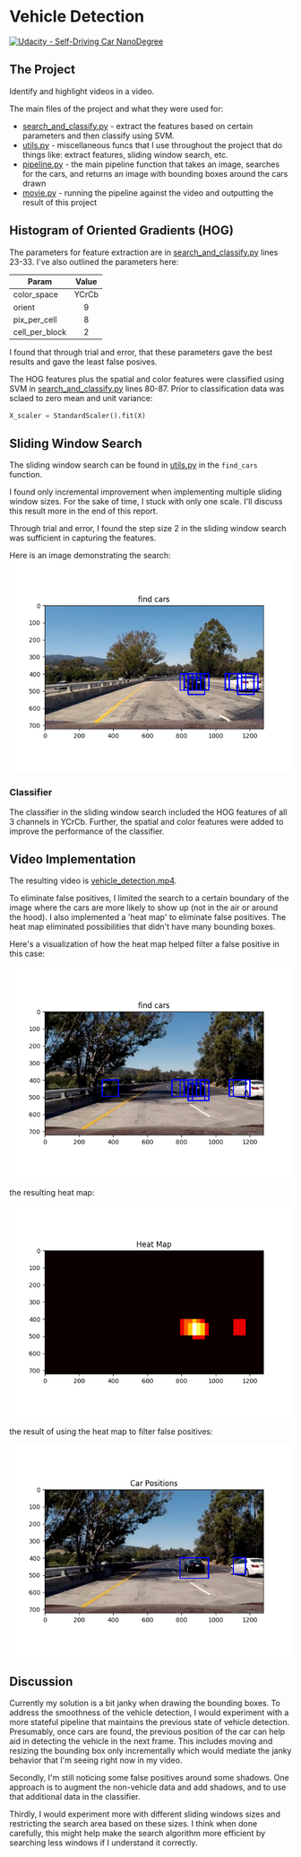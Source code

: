 # Vehicle Detection
[![Udacity - Self-Driving Car NanoDegree](https://s3.amazonaws.com/udacity-sdc/github/shield-carnd.svg)](http://www.udacity.com/drive)

## The Project
Identify and highlight videos in a video.

The main files of the project and what they were used for:
* [search_and_classify.py](search_and_classify.py) - extract the features based on certain parameters and then classify using SVM.
* [utils.py](utils.py) - miscellaneous funcs that I use throughout the project that do things like: extract features, sliding window search, etc.
* [pipeline.py](pipelie.py) - the main pipeline function that takes an image, searches for the cars, and returns an image with bounding boxes around the cars drawn
* [movie.py](movie.py) - running the pipeline against the video and outputting the result of this project

## Histogram of Oriented Gradients (HOG)
The parameters for feature extraction are in [search_and_classify.py](search_and_classify.py) lines 23-33. I've also outlined the parameters here:

| Param         | Value         |
| ------------- |:-------------:|
| color_space |YCrCb |
| orient |9 |
| pix_per_cell |8 |
| cell_per_block|2 |

I found that through trial and error, that these parameters gave the best results and gave the least false posives.

The HOG features plus the spatial and color features were classified using SVM in [search_and_classify.py](search_and_classify.py) lines 80-87. Prior to classification data was sclaed to zero mean and unit variance:

```python
X_scaler = StandardScaler().fit(X)
```

## Sliding Window Search
The sliding window search can be found in [utils.py](utils.py) in the `find_cars` function.

I found only incremental improvement when implementing multiple sliding window sizes. For the sake of time, I stuck with only one scale. I'll discuss this result more in the end of this report.

Through trial and error, I found the step size 2 in the sliding window search was sufficient in capturing the features.

Here is an image demonstrating the search:
![sliding windows](./visualizations/test_1_find_cars.png "sliding window search")

### Classifier
The classifier in the sliding window search included the HOG features of all 3 channels in YCrCb. Further, the spatial and color features were added to improve the performance of the classifier.

## Video Implementation
The resulting video is [vehicle_detection.mp4](vehicle_detection.mp4).

To eliminate false positives, I limited the search to a certain boundary of the image where the cars are more likely to show up (not in the air or around the hood). I also implemented a 'heat map' to eliminate false positives. The heat map eliminated possibilities that didn't have many bounding boxes.

Here's a visualization of how the heat map helped filter a false positive in this case:

![sliding windows search with false positive](./visualizations/test_5_find_cars.png "false positive")

the resulting heat map:

![heat map](./visualizations/test_5_heat_map.png "heat map")

the result of using the heat map to filter false positives:

![result from heat map](./visualizations/test_5_car_positions.png "without false positives")


## Discussion
Currently my solution is a bit janky when drawing the bounding boxes. To address the smoothness of the vehicle detection, I would experiment with a more stateful pipeline that maintains the previous state of vehicle detection. Presumably, once cars are found, the previous position of the car can help aid in detecting the vehicle in the next frame. This includes moving and resizing the bounding box only incrementally which would mediate the janky behavior that I'm seeing right now in my video.

Secondly, I'm still noticing some false positives around some shadows. One approach is to augment the non-vehicle data and add shadows, and to use that additional data in the classifier.

Thirdly, I would experiment more with different sliding windows sizes and restricting the search area based on these sizes. I think when done carefully, this might help make the search algorithm more efficient by searching less windows if I understand it correctly.
